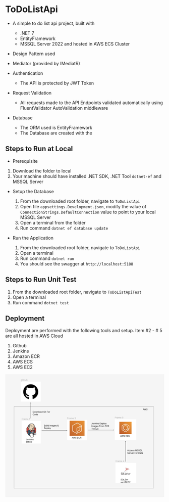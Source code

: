# ToDoListApi

- A simple to do list api project, built with
  - .NET 7
  - EntityFramework
  - MSSQL Server 2022
and hosted in AWS ECS Cluster

- Design Pattern used
 - Mediator (provided by IMediatR)

- Authentication
  - The API is protected by JWT Token

- Request Validation
    - All requests made to the API Endpoints validated automatically using FluentValidator AutoValidation middleware

- Database
    - The ORM used is EntityFramework
    - The Database are created with the 

## Steps to Run at Local

- Prerequisite
 1. Download the folder to local
 2. Your machine should have installed .NET SDK, .NET Tool `dotnet-ef` and MSSQL Server

- Setup the Database
  1. From the downloaded root folder, navigate to `ToDoListApi`
  2. Open file `appsettings.Development.json`, modify the value of `ConnectionStrings.DefaultConnection` value to point to your local MSSQL Server 
  3. Open a terminal from the folder
  4. Run command `dotnet ef database update`

- Run the Application
  1. From the downloaded root folder, navigate to `ToDoListApi`
  2. Open a terminal
  3. Run command `dotnet run`
  4. You should see the swagger at `http://localhost:5188`

## Steps to Run Unit Test

1. From the downloaded root folder, navigate to `ToDoListApiTest`
2. Open a terminal
3. Run command `dotnet test`

## Deployment
Deployment are performed with the following tools and setup. Item #2 - # 5 are all hosted in AWS Cloud
1. Github
2. Jenkins
3. Amazon ECR
4. AWS ECS
5. AWS EC2

![Architecture](arch.png "Architecture")


